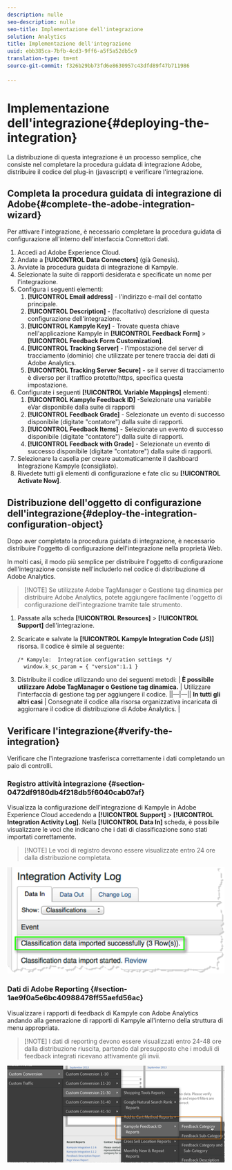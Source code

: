 ```yaml
---
description: nulle
seo-description: nulle
seo-title: Implementazione dell'integrazione
solution: Analytics
title: Implementazione dell'integrazione
uuid: ebb385ca-7bfb-4cd3-9ff6-a5f5a52db5c9
translation-type: tm+mt
source-git-commit: f326b29bb73fd6e8630957c43dfd89f47b711986

---
```



# Implementazione dell'integrazione{#deploying-the-integration}

La distribuzione di questa integrazione è un processo semplice, che consiste nel completare la procedura guidata di integrazione Adobe, distribuire il codice del plug-in (javascript) e verificare l'integrazione.

## Completa la procedura guidata di integrazione di Adobe{#complete-the-adobe-integration-wizard}

Per attivare l'integrazione, è necessario completare la procedura guidata di configurazione all'interno dell'interfaccia Connettori dati.

1. Accedi ad Adobe Experience Cloud.
1. Andate a **[!UICONTROL Data Connectors]** (già Genesis).
1. Avviate la procedura guidata di integrazione di Kampyle.
1. Selezionate la suite di rapporti desiderata e specificate un nome per l'integrazione.
1. Configura i seguenti elementi:
   1. **[!UICONTROL Email address]** - l'indirizzo e-mail del contatto principale.
   1. **[!UICONTROL Description]** - (facoltativo) descrizione di questa configurazione dell'integrazione.
   1. **[!UICONTROL Kampyle Key]** - Trovate questa chiave nell'applicazione Kampyle in **[!UICONTROL Feedback Form]** &gt; **[!UICONTROL Feedback Form Customization]**.
   1. **[!UICONTROL Tracking Server]** - l'impostazione del server di tracciamento (dominio) che utilizzate per tenere traccia dei dati di Adobe Analytics.
   1. **[!UICONTROL Tracking Server Secure]** - se il server di tracciamento è diverso per il traffico protetto/https, specifica questa impostazione.
1. Configurate i seguenti **[!UICONTROL Variable Mappings]** elementi:
   1. **[!UICONTROL Kampyle Feedback ID]** -Selezionate una variabile eVar disponibile dalla suite di rapporti
   1. **[!UICONTROL Feedback Grade]** - Selezionate un evento di successo disponibile (digitate "contatore") dalla suite di rapporti.
   1. **[!UICONTROL Feedback Items]** - Selezionate un evento di successo disponibile (digitate "contatore") dalla suite di rapporti.
   1. **[!UICONTROL Feedback with Grade]** - Selezionate un evento di successo disponibile (digitate "contatore") dalla suite di rapporti.
1. Selezionare la casella per creare automaticamente il dashboard Integrazione Kampyle (consigliato).
1. Rivedete tutti gli elementi di configurazione e fate clic su **[!UICONTROL Activate Now]**.

## Distribuzione dell'oggetto di configurazione dell'integrazione{#deploy-the-integration-configuration-object}

Dopo aver completato la procedura guidata di integrazione, è necessario distribuire l'oggetto di configurazione dell'integrazione nella proprietà Web.

In molti casi, il modo più semplice per distribuire l'oggetto di configurazione dell'integrazione consiste nell'includerlo nel codice di distribuzione di Adobe Analytics.

> [!NOTE] Se utilizzate Adobe TagManager o Gestione tag dinamica per distribuire Adobe Analytics, potete aggiungere facilmente l'oggetto di configurazione dell'integrazione tramite tale strumento.

1. Passate alla scheda **[!UICONTROL Resources]** &gt; **[!UICONTROL Support]** dell'integrazione.
1. Scaricate e salvate la **[!UICONTROL Kampyle Integration Code (JS)]** risorsa. Il codice è simile al seguente:

   ```
   /* Kampyle:  Integration configuration settings */
     window.k_sc_param = { "version":1.1 }
   ```

1. Distribuite il codice utilizzando uno dei seguenti metodi:
| **È possibile utilizzare Adobe TagManager o Gestione tag dinamica.** | Utilizzare l'interfaccia di gestione tag per aggiungere il codice. ||—|—|| **In tutti gli altri casi** | Consegnate il codice alla risorsa organizzativa incaricata di aggiornare il codice di distribuzione di Adobe Analytics.  |

## Verificare l'integrazione{#verify-the-integration}

Verificare che l'integrazione trasferisca correttamente i dati completando un paio di controlli.

### Registro attività integrazione {#section-0472df9180db4f218db5f6040cab07af}

Visualizza la configurazione dell’integrazione di Kampyle in Adobe Experience Cloud accedendo a **[!UICONTROL Support]** &gt; **[!UICONTROL Integration Activity Log]**. Nella **[!UICONTROL Data In]** scheda, è possibile visualizzare le voci che indicano che i dati di classificazione sono stati importati correttamente.

> [!NOTE] Le voci di registro devono essere visualizzate entro 24 ore dalla distribuzione completata.

![](assets/integration_activity_log.png)

### Dati di Adobe Reporting {#section-1ae9f0a5e6bc40988478ff55aefd56ac}

Visualizzare i rapporti di feedback di Kampyle con Adobe Analytics andando alla generazione di rapporti di Kampyle all'interno della struttura di menu appropriata.

> [!NOTE] I dati di reporting devono essere visualizzati entro 24-48 ore dalla distribuzione riuscita, partendo dal presupposto che i moduli di feedback integrati ricevano attivamente gli invii.

![](assets/adobe_reporting_data.png)

